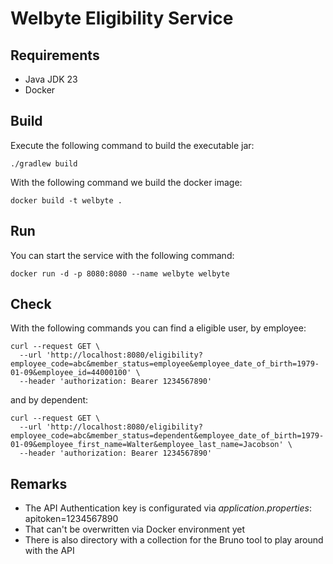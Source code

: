 # Welbyte Eligibility Service

## Requirements
* Java JDK 23
* Docker

## Build
Execute the following command to build the executable jar:
```
./gradlew build
```

With the following command we build the docker image:
```
docker build -t welbyte .
```

## Run
You can start the service with the following command:
```
docker run -d -p 8080:8080 --name welbyte welbyte
```

## Check
With the following commands you can find a eligible user, by employee:
```
curl --request GET \
  --url 'http://localhost:8080/eligibility?employee_code=abc&member_status=employee&employee_date_of_birth=1979-01-09&employee_id=44000100' \
  --header 'authorization: Bearer 1234567890'
```
and by dependent:
```
curl --request GET \
  --url 'http://localhost:8080/eligibility?employee_code=abc&member_status=dependent&employee_date_of_birth=1979-01-09&employee_first_name=Walter&employee_last_name=Jacobson' \
  --header 'authorization: Bearer 1234567890'
```

## Remarks
* The API Authentication key is configurated via _application.properties_: apitoken=1234567890
* That can't be overwritten via Docker environment yet
* There is also directory with a collection for the Bruno tool to play around with the API